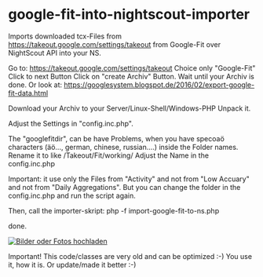 # google-fit-into-nightscout-importer
Imports downloaded tcx-Files from https://takeout.google.com/settings/takeout from Google-Fit over NightScout API into your NS.


Go to: https://takeout.google.com/settings/takeout
Choice only "Google-Fit"
Click to next Button
Click on "create Archiv" Button.
Wait until your Archiv is done.
Or look at: https://googlesystem.blogspot.de/2016/02/export-google-fit-data.html

Download your Archiv to your Server/Linux-Shell/Windows-PHP
Unpack it.

Adjust the Settings in "config.inc.php".

The "googlefitdir", can be have Problems, when you have specoaö characters (äö..., german, chinese, russian....) inside the Folder names.
Rename it to like /Takeout/Fit/working/
Adjust the Name in the config.inc.php

Important: it use only the Files from "Activity" and not from "Low Accuary" and not from "Daily Aggregations".
But you can change the folder in the config.inc.php and run the script again.

Then, call the importer-skript:
php -f import-google-fit-to-ns.php

done.


<a href="https://www.pic-upload.de" target="_blank"><img src="https://www2.pic-upload.de/img/33044613/google-fit-nightscout.jpg" title="Bilder oder Fotos hochladen"></a>


Important! This code/classes are very old and can be optimized :-)
You use it, how it is. Or update/made it better :-)

